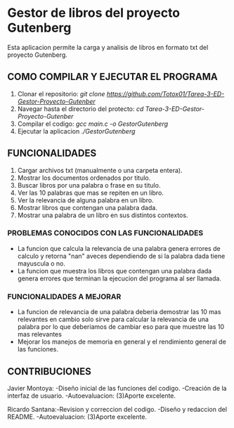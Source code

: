 # Gestor de libros del proyecto Gutenberg

Esta aplicacion permite la carga y analisis de libros en formato txt del proyecto Gutenberg.

## COMO COMPILAR Y EJECUTAR EL PROGRAMA

1. Clonar el repositorio:
   *git clone https://github.com/Totox01/Tarea-3-ED-Gestor-Proyecto-Gutenber*
2. Navegar hasta el directorio del protecto:
   *cd Tarea-3-ED-Gestor-Proyecto-Gutenber*
4. Compilar el codigo:
   *gcc main.c -o GestorGutenberg*
5. Ejecutar la aplicacion
   *./GestorGutenberg*

## FUNCIONALIDADES

1. Cargar archivos txt (manualmente o una carpeta entera).
2. Mostrar los documentos ordenados por titulo.
3. Buscar libros por una palabra o frase en su titulo.
4. Ver las 10 palabras que mas se repiten en un libro.
5. Ver la relevancia de alguna palabra en un libro.
6. Mostrar libros que contengan una palabra dada.
7. Mostrar una palabra de un libro en sus distintos contextos. 


### PROBLEMAS CONOCIDOS CON LAS FUNCIONALIDADES

- La funcion que calcula la relevancia de una palabra genera errores de calculo y retorna "nan" aveces dependiendo de si la palabra dada tiene mayuscula o no.
- La funcion que muestra los libros que contengan una palabra dada genera errores que terminan la ejecucion del programa al ser llamada.

### FUNCIONALIDADES A MEJORAR

- La funcion de relevancia de una palabra deberia demostrar las 10 mas relevantes en cambio solo sirve para calcular la relevancia de una palabra por lo que deberiamos de cambiar eso para que muestre las 10 mas relevantes
- Mejorar los manejos de memoria en general y el rendimiento general de las funciones.


## CONTRIBUCIONES

Javier Montoya: -Diseño inicial de las funciones del codigo.
                -Creación de la interfaz de usuario.
                -Autoevaluacion: (3)Aporte excelente.
                
Ricardo Santana:-Revision y correccion del codigo.
                -Diseño y redaccion del README.
                -Autoevaluacion: (3)Aporte excelente.
                